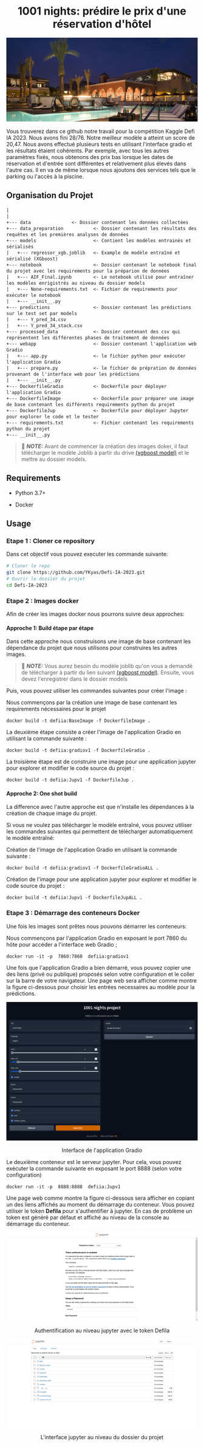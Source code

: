 <h1 align="center">
1001 nights: prédire le prix d'une réservation d'hôtel
</h1>

![alt text](https://github.com/YKyas/Defi-IA-2023/blob/main/final.jpg)

Vous trouverez dans ce github notre travail pour la compétition Kaggle Defi IA 2023.
Nous avons fini 28/76. Notre meilleur modèle a atteint un score de 20,47.
Nous avons effectué plusieurs tests en utilisant l'interface gradio et les résultats étaient cohérents. Par exemple, avec tous les autres paramètres fixés, nous obtenons des prix bas lorsque les dates de réservation et d'entrée sont différentes et relativement plus élevés dans l'autre cas. Il en va de même lorsque nous ajoutons des services tels que le parking ou l'accès à la piscine.
## Organisation du Projet
```
|
|
+--- data  		        <- Dossier contenant les données collectées 
+--- data_preparation           <- Dossier contenant les résultats des requêtes et les premières analyses de données  
+--- models                     <- Contient les modèles entrainés et sérialisés 
|   +--- regressor_xgb.joblib   <- Example de modèle entraîné et sérialisé (XGboost)
+--- notebook                   <- Dossier contenant le notebook final du projet avec les requirements pour la préparion de données 
|   +--- AIF_Final.ipynb        <- Le notebook utilisé pour entraîner les modèles enrigistrés au niveau du dossier models
|   +--- None-requirements.txt  <- Fichier de requirements pour exécuter le notebook 
|   +--- __init__.py
+--- predictions                <- Dossier contenant les prédictions sur le test set par models 
|   +--- Y_pred_34.csv          
|   +--- Y_pred_34_stack.csv    
+--- processed_data             <- Dossier contenant des csv qui représentent les différentes phases de traitement de données 
+--- webapp                     <- Dossier contenant l'application web Gradio
|   +--- app.py                 <- le fichier python pour exécuter l'application Gradio
|   +--- prepare.py             <- le fichier de prépration de données provenant de l'interface web pour les prédictions 
|   +--- __init__.py            
+--- DockerfileGradio           <- Dockerfile pour déployer l'application Gradio
+--- DockerfileImage            <- Dockerfile pour préparer une image de base contenant les différents requirements python du projet 
+--- DockerfileJup              <- Dockerfile pour déployer Jupyter pour explorer le code et le tester
+--- requirements.txt           <- Fichier contenant les requirements python du projet
+--- __init__.py                
```
> 📝 **_NOTE:_** Avant de commencer la création des images doker, il faut télécharger le modèle Joblib à partir du drive <a href="https://drive.google.com/uc?id=1JKSCVvMCDbVyLiamoe1J77pMq5XPq8YJ" target="_blank">(xgboost model)</a> et le mettre au dossier models. 

## Requirements

- Python 3.7+

- Docker

## Usage
### Etape 1 : Cloner ce repository

Dans cet objectif vous pouvez executer les commande suivante: 

```bash
# Cloner le repo
git clone https://github.com/YKyas/Defi-IA-2023.git
# Ouvrir le dossier du projet 
cd Defi-IA-2023
```

### Etape 2 : Images docker

Afin de créer les images docker nous pourrons suivre deux approches:

#### Approche 1: Build étape par étape
Dans cette approche nous construisons une image de base contenant les dépendance du projet que nous utilisons pour construires les autres images.  

> 📝 **_NOTE:_** Vous aurez besoin du modèle joblib qu'on vous a demandé de télécharger à partir du lien suivant <a href="https://drive.google.com/uc?id=1JKSCVvMCDbVyLiamoe1J77pMq5XPq8YJ" target="_blank"> (xgboost model)</a>. Ensuite, vous devez l'enregistrer dans le dossier models

Puis, vous pouvez utiliser les commandes  suivantes pour créer l'image : 

Nous commençons par la  création une image de base contenant les requirements nécessaires pour le projet 

```docker
docker build -t defiia:BaseImage -f DockerfileImage . 
```
La deuxième étape consiste a créer l'image de l'application Gradio en utilisant la commande suivante :  
```docker
docker build -t defiia:gradiov1 -f DockerfileGradio . 
```
La troisième étape est de construire une image pour une application jupyter pour explorer et modifier le code source du projet : 
```docker
docker build -t defiia:Jupv1 -f DockerfileJup .
```
####  Approche 2: One shot build
La difference avec l'autre approche est que n'installe les dépendances à la création de chaque image du projet.

Si vous ne voulez pas télécharger le modèle entraîné, vous pouvez utiliser les commandes suivantes qui permettent de télécharger automatiquement le modèle entraîné: 

Création de l'image de l'application Gradio en utilisant la commande suivante : 

```docker
docker build -t defiia:gradiov1 -f DockerfileGradioALL . 
```
Création de l'image pour une application jupyter pour explorer et modifier le code source du projet : 
```docker
docker build -t defiia:Jupv1 -f DockerfileJupALL .
```
### Etape 3 : Démarrage des conteneurs Docker

Une fois les images sont prêtes nous pouvons démarrer les conteneurs: 

Nous commençons par l'application Gradio en exposant le port 7860 du hôte pour accéder a l'interface web Gradio ;
```docker
docker run -it -p  7860:7860  defiia:gradiov1 
```
Une fois que l'application Gradio a bien démarré, vous pouvez copier une des liens (privé ou publique) proposés selon votre configuration et le coller sur la  barre de votre navigateur. Une page web sera afficher comme montre la figure ci-dessous pour choisir les entrées necessaires au modèle pour la prédictions. 

![alt text](https://github.com/YKyas/Defi-IA-2023/blob/main/gradio.png)

<p align="center">Interface de l'application Gradio</p>

Le deuxième conteneur est le serveur jupyter. Pour cela, vous pouvez exécuter la commande suivante en exposant le port 8888 (selon votre configuration)

```docker
docker run -it -p  8888:8888  defiia:Jupv1 
```

Une page web comme montre la figure ci-dessous sera afficher en copiant un des liens affichés au moment du démarrage du conteneur. 
Vous pouvez utiliser le token **DefiIa** pour s'authentifier à jupyter. En cas de problème un token est généré par défaut et affiché au niveau de la console au démarrage du conteneur.




![alt text](https://github.com/YKyas/Defi-IA-2023/blob/main/juptoken.png)
<p align="center">Authentification au niveau jupyter avec le token DefiIa </p>

![alt text](https://github.com/YKyas/Defi-IA-2023/blob/main/jupinterface.png)
<p align="center">L'interface jupyter au niveau du dossier du projet</p>

